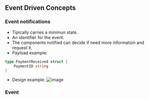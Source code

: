 ## Event Driven Concepts

### Event notifications

-   Tipically carries a minimun state.
-   An identifier for the event.
-   The components notified can decide if need more information and request it.
-   Payload example:

```go
type PaymentReceived struct {
    PaymentID string
}
```

-   Design example:
![image](https://github.com/dsolerh/go-examples/assets/55502191/1580cfb6-0df6-4239-af9f-87f4b1e47665)

### Event 
